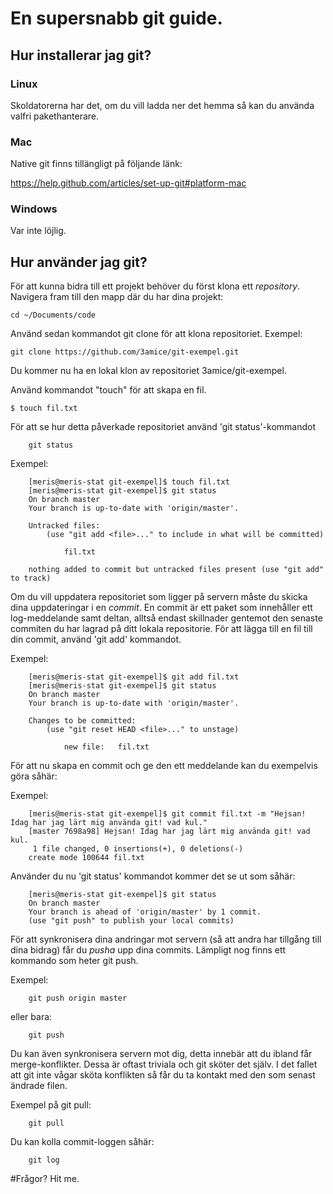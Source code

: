 # En supersnabb git guide.

## Hur installerar jag git?

### Linux

Skoldatorerna har det, om du vill ladda ner det hemma så kan du använda valfri pakethanterare.

### Mac

Native git finns tillängligt på följande länk:

https://help.github.com/articles/set-up-git#platform-mac

### Windows

Var inte löjlig.

## Hur använder jag git?

För att kunna bidra till ett projekt behöver du först klona ett *repository*.
Navigera fram till den mapp där du har dina projekt:

    cd ~/Documents/code

Använd sedan kommandot git clone för att klona repositoriet.
Exempel:

    git clone https://github.com/3amice/git-exempel.git

Du kommer nu ha en lokal klon av repositoriet 3amice/git-exempel.

Använd kommandot "touch" för att skapa en fil.

	$ touch fil.txt

För att se hur detta påverkade repositoriet använd 'git status'-kommandot

		git status

Exempel:

		[meris@meris-stat git-exempel]$ touch fil.txt
		[meris@meris-stat git-exempel]$ git status
		On branch master
		Your branch is up-to-date with 'origin/master'.

		Untracked files:
			(use "git add <file>..." to include in what will be committed)

				fil.txt

		nothing added to commit but untracked files present (use "git add" to track)

Om du vill uppdatera repositoriet som ligger på servern måste du skicka
dina uppdateringar i en *commit*.
En commit är ett paket som innehåller ett log-meddelande samt deltan, alltså endast skillnader
gentemot den senaste commiten du har lagrad på ditt lokala repositorie.
För att lägga till en fil till din commit, använd 'git add' kommandot.

Exempel:

		[meris@meris-stat git-exempel]$ git add fil.txt 
		[meris@meris-stat git-exempel]$ git status
		On branch master
		Your branch is up-to-date with 'origin/master'.

		Changes to be committed:
			(use "git reset HEAD <file>..." to unstage)

				new file:   fil.txt

För att nu skapa en commit och ge den ett meddelande kan du exempelvis göra såhär:

Exempel:

		[meris@meris-stat git-exempel]$ git commit fil.txt -m "Hejsan! Idag har jag lärt mig använda git! vad kul."
		[master 7698a98] Hejsan! Idag har jag lärt mig använda git! vad kul.
		 1 file changed, 0 insertions(+), 0 deletions(-)
		create mode 100644 fil.txt

Använder du nu 'git status' kommandot kommer det se ut som såhär:

		[meris@meris-stat git-exempel]$ git status
		On branch master
		Your branch is ahead of 'origin/master' by 1 commit.
		(use "git push" to publish your local commits)

För att synkronisera dina andringar mot servern (så att andra har tillgång till dina bidrag) får du *pusha* upp dina commits.
Lämpligt nog finns ett kommando som heter git push.

Exempel:

		git push origin master

eller bara:

		git push

Du kan även synkronisera servern mot dig, detta innebär att du ibland får merge-konflikter.
Dessa är oftast triviala och git sköter det själv. I det fallet att git inte vågar sköta konflikten
så får du ta kontakt med den som senast ändrade filen.

Exempel på git pull:

		git pull

Du kan kolla commit-loggen såhär:

		git log
	
#Frågor? Hit me.

